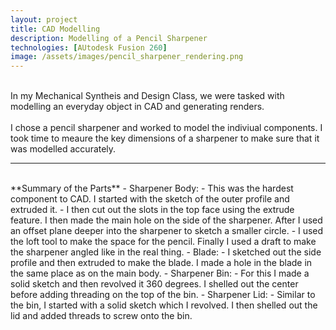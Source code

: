 ```yaml
---
layout: project
title: CAD Modelling
description: Modelling of a Pencil Sharpener
technologies: [AUtodesk Fusion 260]
image: /assets/images/pencil_sharpener_rendering.png
---
```




<br>In my Mechanical Syntheis and Design Class, we were tasked with modelling an everyday object in CAD and generating renders.<br><br> I chose a pencil sharpener and worked to model the indiviual components. I took time to meaure the key dimensions of a sharpener to make sure that it was modelled accurately.<br>

 ---
 <br>
**Summary of the Parts**
- Sharpener Body:
  - This was the hardest component to CAD. I started with the sketch of the outer profile and
extruded it. 
  - I then cut out the slots in the top face using the extrude feature. I then made the
main hole on the side of the sharpener. After I used an offset plane deeper into the sharpener to
sketch a smaller circle. 
  - I used the loft tool to make the space for the pencil. Finally I used a draft
to make the sharpener angled like in the real thing.
- Blade:
  - I sketched out the side profile and then extruded to make the blade. I made a hole in the blade
in the same place as on the main body.
- Sharpener Bin:
  - For this I made a solid sketch and then revolved it 360 degrees. I shelled out the center before
adding threading on the top of the bin.
- Sharpener Lid:
  - Similar to the bin, I started with a solid sketch which I revolved. I then shelled out the lid and
added threads to screw onto the bin.

